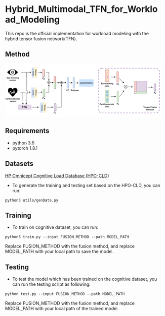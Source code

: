 # Hybrid_Multimodal_TFN_for_Workload_Modeling
This repo is the official implementation for workload modeling with the hybrid tensor fusion network(TFN).
## Method
![image](https://github.com/shengnanh20/Hybrid_TFN_for_Workload_Modeling/blob/main/model.png)

## Requirements

* python 3.9
* pytorch 1.8.1

## Datasets

[HP Omnicept Cognitive Load Database (HPO-CLD)](https://developers.hp.com/omnicept/hp-omnicept-cognitive-load-database-hpo-cld-%E2%80%93-developing-multimodal-inference-engine-detecting-real-time-mental-workload-vr)

* To generate the training and testing set based on the HPO-CLD, you can run: 
```
python3 utils/genData.py
```

## Training

* To train on cognitive dataset, you can run: 
```
python3 train.py --input FUSION_METHOD --path MODEL_PATH
```
Replace FUSION_METHOD with the fusion method, and replace MODEL_PATH with your local path to save the model.

## Testing

* To test the model which has been trained on the cognitive dataset, you can run the testing script as following:
```
python test.py --input FUSION_METHOD --path MODEL_PATH
```
Replace FUSION_METHOD with the fusion method, and replace MODEL_PATH with your local path of the trained model.

